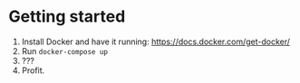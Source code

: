 # Getting started
1. Install Docker and have it running: https://docs.docker.com/get-docker/
2. Run `docker-compose up`
3. ???
4. Profit.
